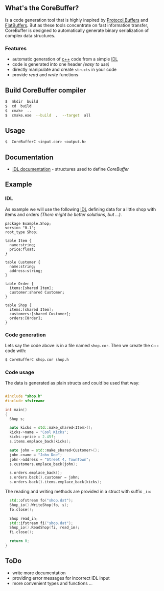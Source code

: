 
##  What's  the  CoreBuffer?
Is a code generation tool that is highly inspired by [Protocol Buffers](https://developers.google.com/protocol-buffers/)
and [FlatBuffers](https://google.github.io/flatbuffers/). But as these tools concentrate on fast information transfer,
CoreBuffer is designed to automatically generate binary serialization of complex data structures.

### Features
* automatic generation of [c++](https://en.wikipedia.org/wiki/C++) code from a simple
  [IDL](https://en.wikipedia.org/wiki/Interface_description_language)
* code is generated into one header *(easy to use)*
* directly manipulate and create `structs` in your code
* provide *read* and *write* functions

##  Build CoreBuffer compiler

```sh
$  mkdir  build
$  cd  build
$  cmake  ..
$  cmake.exe  --build  .  --target  all
```

##  Usage

```sh
$  CoreBufferC <input.cor> <output.h>
```

## Documentation

* [IDL documentation](doc/idl.md) - structures used to define *CoreBuffer*

##  Example

### IDL

As example we will use the following [IDL](https://en.wikipedia.org/wiki/Interface_description_language) defining data
for a little shop with items and orders *(There might be better solutions, but ...)*.


```
package Example.Shop;
version "0.1";
root_type Shop;

table Item {
  name:string;
  price:float;
}

table Customer {
  name:string;
  address:string;
}

table Order {
  items:[shared Item];
  customer:shared Customer;
}

table Shop {
  items:[shared Item];
  customers:[shared Customer];
  orders:[Order];
}
```

### Code generation

Lets say the code above is in a file named `shop.cor`. Then we create the c++ code with:

```sh
$ CoreBufferC shop.cor shop.h
```

### Code usage

The data is generated as plain structs and could be used that way:

```cpp

#include "shop.h"
#include <fstream>

int main()
{
  Shop s;

  auto kicks = std::make_shared<Item>();
  kicks->name = "Cool Kicks";
  kicks->price = 2.45f;
  s.items.emplace_back(kicks);

  auto john = std::make_shared<Customer>();
  john->name = "John Doe";
  john->address = "Street 4, TownTown";
  s.customers.emplace_back(john);

  s.orders.emplace_back();
  s.orders.back().customer = john;
  s.orders.back().items.emplace_back(kicks);

```

The reading and writing methods are provided in a struct with suffix `_io`:


```cpp
  std::ofstream fo("shop.dat");
  Shop_io().WriteShop(fo, s);
  fo.close();

  Shop read_in;
  std::ifstream fi("shop.dat");
  Shop_io().ReadShop(fi, read_in);
  fi.close();

  return 0;
}
```

## ToDo

* write more documentation
* providing error messages for incorrect IDL input
* more convenient types and functions ...
